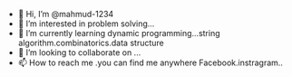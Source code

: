 - 👋 Hi, I’m @mahmud-1234
- 👀 I’m interested in problem solving...
- 🌱 I’m currently learning dynamic programming...string algorithm.combinatorics.data structure
- 💞️ I’m looking to collaborate on ...
- 📫 How to reach me .you can find me anywhere Facebook.instragram..

<!---
mahmud-1234/mahmud-1234 is a ✨ special ✨ repository because its `README.md` (this file) appears on your GitHub profile.
You can click the Preview link to take a look at your changes.
--->
